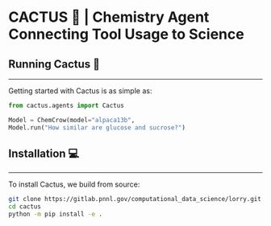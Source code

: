 # CACTUS 🌵 | Chemistry Agent Connecting Tool Usage to Science

## Running Cactus 🏃

---

Getting started with Cactus is as simple as:

```python
from cactus.agents import Cactus

Model = ChemCrow(model="alpaca13b", 
Model.run("How similar are glucose and sucrose?")
```

## Installation 💻

---

To install Cactus, we build from source:

```bash
git clone https://gitlab.pnnl.gov/computational_data_science/lorry.git
cd cactus
python -m pip install -e .
```
